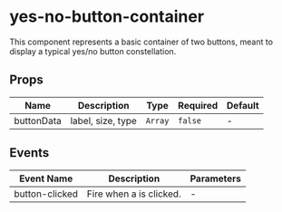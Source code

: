 # yes-no-button-container

This component represents a basic container of two buttons, meant to display a typical yes/no button constellation.

## Props

<!-- @vuese:yes-no-button-container:props:start -->
|Name|Description|Type|Required|Default|
|---|---|---|---|---|
|buttonData|label, size, type|`Array`|`false`|-|

<!-- @vuese:yes-no-button-container:props:end -->


## Events

<!-- @vuese:yes-no-button-container:events:start -->
|Event Name|Description|Parameters|
|---|---|---|
|button-clicked|Fire when a is clicked.|-|

<!-- @vuese:yes-no-button-container:events:end -->


